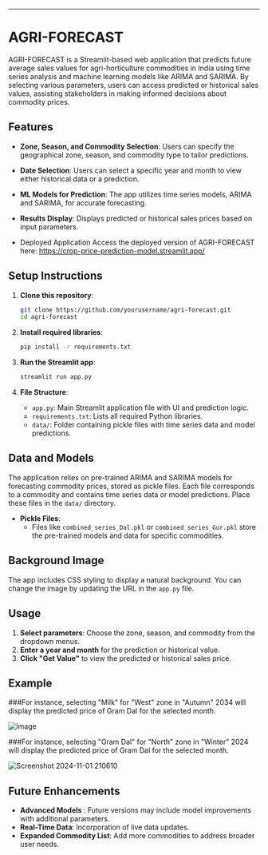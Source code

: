 ---

# AGRI-FORECAST

AGRI-FORECAST is a Streamlit-based web application that predicts future average sales values for agri-horticulture commodities in India using time series analysis and machine learning models like ARIMA and SARIMA. By selecting various parameters, users can access predicted or historical sales values, assisting stakeholders in making informed decisions about commodity prices.

## Features

- **Zone, Season, and Commodity Selection**: Users can specify the geographical zone, season, and commodity type to tailor predictions.
- **Date Selection**: Users can select a specific year and month to view either historical data or a prediction.
- **ML Models for Prediction**: The app utilizes time series models, ARIMA and SARIMA, for accurate forecasting.
- **Results Display**: Displays predicted or historical sales prices based on input parameters.

- Deployed Application
Access the deployed version of AGRI-FORECAST here: https://crop-price-prediction-model.streamlit.app/

## Setup Instructions

1. **Clone this repository**:
   ```bash
   git clone https://github.com/yourusername/agri-forecast.git
   cd agri-forecast
   ```

2. **Install required libraries**:
   ```bash
   pip install -r requirements.txt
   ```

3. **Run the Streamlit app**:
   ```bash
   streamlit run app.py
   ```

4. **File Structure**:
    - `app.py`: Main Streamlit application file with UI and prediction logic.
    - `requirements.txt`: Lists all required Python libraries.
    - `data/`: Folder containing pickle files with time series data and model predictions.

## Data and Models

The application relies on pre-trained ARIMA and SARIMA models for forecasting commodity prices, stored as pickle files. Each file corresponds to a commodity and contains time series data or model predictions. Place these files in the `data/` directory.

- **Pickle Files**:
  - Files like `combined_series_Dal.pkl` or `combined_series_Gur.pkl` store the pre-trained models and data for specific commodities.
  
## Background Image

The app includes CSS styling to display a natural background. You can change the image by updating the URL in the `app.py` file.

## Usage

1. **Select parameters**: Choose the zone, season, and commodity from the dropdown menus.
2. **Enter a year and month** for the prediction or historical value.
3. **Click "Get Value"** to view the predicted or historical sales price.

## Example

###For instance, selecting "Milk" for "West" zone in "Autumn" 2034 will display the predicted price of Gram Dal for the selected month.

![image](https://github.com/user-attachments/assets/bd2db0c3-68e4-46ef-b374-b8a69ea438ea)


###For instance, selecting "Gram Dal" for "North" zone in "Winter" 2024  will display the predicted price of Gram Dal for the selected month.

![Screenshot 2024-11-01 210610](https://github.com/user-attachments/assets/5c2bfbc2-022e-4238-a23f-b97360fe08dd)



## Future Enhancements

- **Advanced Models** : Future versions may include model improvements with additional parameters.
- **Real-Time Data**: Incorporation of live data updates.
- **Expanded Commodity List**: Add more commodities to address broader user needs.


